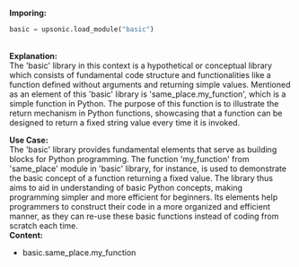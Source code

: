 <b class="custom_code_highlight_green">Imporing:</b><br>
```python
basic = upsonic.load_module("basic")
```
<br><b class="custom_code_highlight_green">Explanation:</b><br>The 'basic' library in this context is a hypothetical or conceptual library which consists of fundamental code structure and functionalities like a function defined without arguments and returning simple values. Mentioned as an element of this 'basic' library is 'same_place.my_function', which is a simple function in Python. The purpose of this function is to illustrate the return mechanism in Python functions, showcasing that a function can be designed to return a fixed string value every time it is invoked.

<b class="custom_code_highlight_green">Use Case:</b><br>The 'basic' library provides fundamental elements that serve as building blocks for Python programming. The function 'my_function' from 'same_place' module in 'basic' library, for instance, is used to demonstrate the basic concept of a function returning a fixed value. The library thus aims to aid in understanding of basic Python concepts, making programming simpler and more efficient for beginners. Its elements help programmers to construct their code in a more organized and efficient manner, as they can re-use these basic functions instead of coding from scratch each time.
<br><b class="custom_code_highlight_green">Content:</b><br>
  - basic.same_place.my_function
